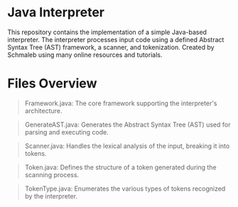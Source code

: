 # Java Interpreter

This repository contains the implementation of a simple Java-based interpreter. The interpreter processes input code using a defined Abstract Syntax Tree (AST) framework, a scanner, and tokenization. Created by Schmaleb using many online resources and tutorials.

# Files Overview

> Framework.java: The core framework supporting the interpreter's architecture.

> GenerateAST.java: Generates the Abstract Syntax Tree (AST) used for parsing and executing code.

> Scanner.java: Handles the lexical analysis of the input, breaking it into tokens.

> Token.java: Defines the structure of a token generated during the scanning process.

> TokenType.java: Enumerates the various types of tokens recognized by the interpreter.